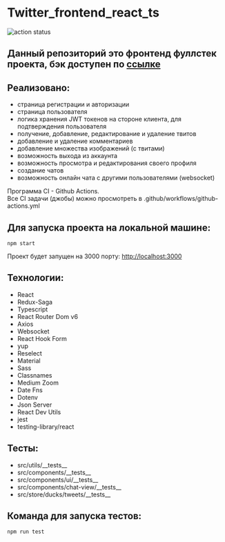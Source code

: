 # Twitter_frontend_react_ts
![action status](https://github.com/Aizzzen/twitter_frontend_react_ts/actions/workflows/github-actions.yml/badge.svg)

## Данный репозиторий это фронтенд фуллстек проекта, бэк доступен по <a href="https://github.com/Aizzzen/twitter_backend_django">ссылке</a>

## Реализовано:
- страница регистрации и авторизации
- страница пользователя
- логика хранения JWT токенов на стороне клиента, для подтверждения пользователя
- получение, добавление, редактирование и удаление твитов
- добавление и удаление комментариев
- добавление множества изображений (с твитами)
- возможность выхода из аккаунта
- возможность просмотра и редактирования своего профиля
- создание чатов
- возможность онлайн чата с другими пользователями (websocket)

Программа CI - Github Actions. </br>
Все CI задачи (джобы) можно просмотреть в .github/workflows/github-actions.yml </br>

## Для запуска проекта на локальной машине:
    npm start

Проект будет запущен на 3000 порту: [http://localhost:3000](http://localhost:3000)

## Технологии:
- React
- Redux-Saga
- Typescript
- React Router Dom v6
- Axios
- Websocket
- React Hook Form
- yup
- Reselect
- Material
- Sass
- Classnames
- Medium Zoom
- Date Fns
- Dotenv
- Json Server
- React Dev Utils
- jest
- testing-library/react

## Тесты:
- src/utils/\_\_tests__
- src/components/\_\_tests__
- src/components/ui/\_\_tests__
- src/components/chat-view/\_\_tests__
- src/store/ducks/tweets/\_\_tests__
## Команда для запуска тестов:
    npm run test
